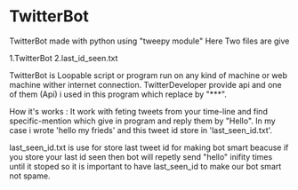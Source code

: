 # TwitterBot
TwitterBot made with python using "tweepy module"
Here Two files are give 

1.TwitterBot
2.last_id_seen.txt

TwitterBot is Loopable script or program run on any kind of machine or web machine wither internet connection.
TwitterDeveloper provide api and one of them (Api) i used in this program which replace by "***".

How it's works :
It work with feting tweets from your time-line and find specific-mention which give in program and reply them by "Hello". 
In my case i wrote 'hello my frieds' and this tweet id store in 'last_seen_id.txt'.

last_seen_id.txt is use for store last tweet id for making bot smart beacuse if you store your last id seen then bot will repetly send 
"hello" inifity times until it stoped so it is important to have last_seen_id to make our bot smart not spame.
